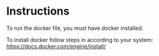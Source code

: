 # Instructions

To run the docker file, you must have docker installed.

To install docker follow steps in according to your system: https://docs.docker.com/engine/install/